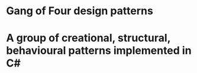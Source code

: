 
# Gang of Four design patterns 
# A group of creational, structural, behavioural patterns implemented in C#